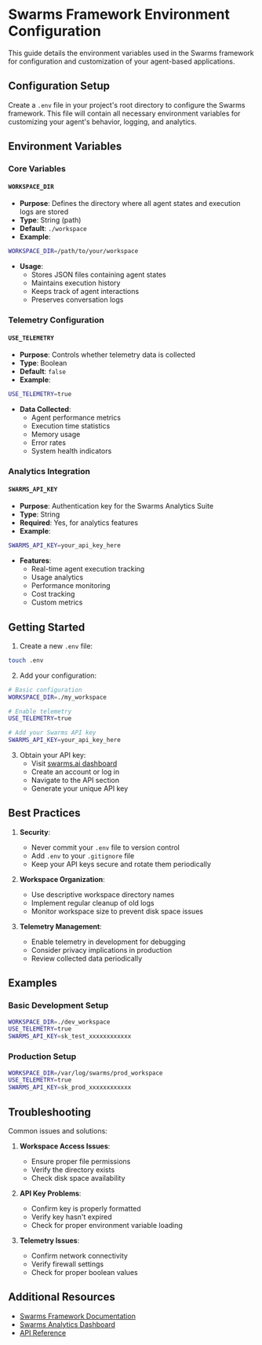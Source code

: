 # Swarms Framework Environment Configuration

This guide details the environment variables used in the Swarms framework for configuration and customization of your agent-based applications.

## Configuration Setup

Create a `.env` file in your project's root directory to configure the Swarms framework. This file will contain all necessary environment variables for customizing your agent's behavior, logging, and analytics.

## Environment Variables

### Core Variables

#### `WORKSPACE_DIR`
- **Purpose**: Defines the directory where all agent states and execution logs are stored
- **Type**: String (path)
- **Default**: `./workspace`
- **Example**: 
```bash
WORKSPACE_DIR=/path/to/your/workspace
```
- **Usage**:
  - Stores JSON files containing agent states
  - Maintains execution history
  - Keeps track of agent interactions
  - Preserves conversation logs

### Telemetry Configuration

#### `USE_TELEMETRY`
- **Purpose**: Controls whether telemetry data is collected
- **Type**: Boolean
- **Default**: `false`
- **Example**:
```bash
USE_TELEMETRY=true
```
- **Data Collected**:
  - Agent performance metrics
  - Execution time statistics
  - Memory usage
  - Error rates
  - System health indicators

### Analytics Integration

#### `SWARMS_API_KEY`
- **Purpose**: Authentication key for the Swarms Analytics Suite
- **Type**: String
- **Required**: Yes, for analytics features
- **Example**:
```bash
SWARMS_API_KEY=your_api_key_here
```
- **Features**:
  - Real-time agent execution tracking
  - Usage analytics
  - Performance monitoring
  - Cost tracking
  - Custom metrics

## Getting Started

1. Create a new `.env` file:
```bash
touch .env
```

2. Add your configuration:
```bash
# Basic configuration
WORKSPACE_DIR=./my_workspace

# Enable telemetry
USE_TELEMETRY=true

# Add your Swarms API key
SWARMS_API_KEY=your_api_key_here
```

3. Obtain your API key:
   - Visit [swarms.ai dashboard](https://swarms.ai)
   - Create an account or log in
   - Navigate to the API section
   - Generate your unique API key

## Best Practices

1. **Security**:
   - Never commit your `.env` file to version control
   - Add `.env` to your `.gitignore` file
   - Keep your API keys secure and rotate them periodically

2. **Workspace Organization**:
   - Use descriptive workspace directory names
   - Implement regular cleanup of old logs
   - Monitor workspace size to prevent disk space issues

3. **Telemetry Management**:
   - Enable telemetry in development for debugging
   - Consider privacy implications in production
   - Review collected data periodically

## Examples

### Basic Development Setup
```bash
WORKSPACE_DIR=./dev_workspace
USE_TELEMETRY=true
SWARMS_API_KEY=sk_test_xxxxxxxxxxxx
```

### Production Setup
```bash
WORKSPACE_DIR=/var/log/swarms/prod_workspace
USE_TELEMETRY=true
SWARMS_API_KEY=sk_prod_xxxxxxxxxxxx
```

## Troubleshooting

Common issues and solutions:

1. **Workspace Access Issues**:
   - Ensure proper file permissions
   - Verify the directory exists
   - Check disk space availability

2. **API Key Problems**:
   - Confirm key is properly formatted
   - Verify key hasn't expired
   - Check for proper environment variable loading

3. **Telemetry Issues**:
   - Confirm network connectivity
   - Verify firewall settings
   - Check for proper boolean values

## Additional Resources

- [Swarms Framework Documentation](https://github.com/kyegomez/swarms)
- [Swarms Analytics Dashboard](https://swarms.ai)
- [API Reference](https://swarms.ai/docs/api)